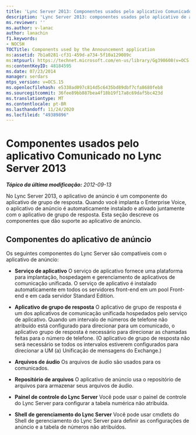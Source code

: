 ```yaml
---
title: 'Lync Server 2013: Componentes usados pelo aplicativo Comunicado'
description: 'Lync Server 2013: componentes usados pelo aplicativo de anúncio.'
ms.reviewer: ''
ms.author: v-lanac
author: lanachin
f1.keywords:
- NOCSH
TOCTitle: Components used by the Announcement application
ms:assetid: 7b1a0281-cf31-459d-a734-5f10a129089c
ms:mtpsurl: https://technet.microsoft.com/en-us/library/Gg398608(v=OCS.15)
ms:contentKeyID: 48184595
ms.date: 07/23/2014
manager: serdars
mtps_version: v=OCS.15
ms.openlocfilehash: e5338ad097c814d5c6435bd89dbf7cfa8680feb8
ms.sourcegitcommit: 36fee89bb887bea4f18b19f17a8c69daf5bc423d
ms.translationtype: MT
ms.contentlocale: pt-BR
ms.lasthandoff: 11/24/2020
ms.locfileid: "49389896"
---
```

# <a name="components-used-by-the-announcement-application-in-lync-server-2013"></a>Componentes usados pelo aplicativo Comunicado no Lync Server 2013

<div data-xmlns="http://www.w3.org/1999/xhtml">

<div class="topic" data-xmlns="http://www.w3.org/1999/xhtml" data-msxsl="urn:schemas-microsoft-com:xslt" data-cs="https://msdn.microsoft.com/">

<div data-asp="https://msdn2.microsoft.com/asp">



</div>

<div id="mainSection">

<div id="mainBody">

<span> </span>

_**Tópico da última modificação:** 2012-09-13_

No Lync Server 2013, o aplicativo de anúncio é um componente do aplicativo de grupo de resposta. Quando você implanta o Enterprise Voice, o aplicativo de anúncio é automaticamente instalado e ativado juntamente com o aplicativo de grupo de resposta. Esta seção descreve os componentes que dão suporte ao aplicativo de anúncio.

<div>

## <a name="announcement-application-components"></a>Componentes do aplicativo de anúncio

Os seguintes componentes do Lync Server são compatíveis com o aplicativo de anúncio:

  - **Serviço de aplicativo**   O serviço de aplicativo fornece uma plataforma para implantação, hospedagem e gerenciamento de aplicativos de comunicação unificada. O serviço de aplicativo é instalado automaticamente em todos os servidores front-end em um pool Front-end e em cada servidor Standard Edition.

  - **Aplicativo de grupo de resposta**   O aplicativo de grupo de resposta é um dos aplicativos de comunicação unificada hospedados pelo serviço de aplicativo. Quando um intervalo de números de telefone não atribuído está configurado para direcionar para um comunicado, o aplicativo grupo de resposta é necessário para direcionar as chamadas feitas para o número de telefone. (O aplicativo de grupo de resposta não será necessário se todos os intervalos estiverem configurados para direcionar a UM (a) Unificação de mensagens do Exchange.)

  - **Arquivos de áudio**   Os arquivos de áudio são usados para os comunicados.

  - **Repositório de arquivos**   O aplicativo de anúncio usa o repositório de arquivos para armazenar seus arquivos de áudio.

  - **Painel de controle do Lync Server**   Você pode usar o painel de controle do Lync Server para configurar a tabela numérica não atribuída.

  - **Shell de gerenciamento do Lync Server**   Você pode usar cmdlets do Shell de gerenciamento do Lync Server para definir as configurações de anúncio e a tabela de números não atribuídos.

</div>

</div>

<span> </span>

</div>

</div>

</div>

